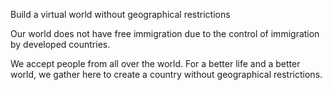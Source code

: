 Build a virtual world without geographical restrictions


Our world does not have free immigration due to the control of immigration by developed countries.


We accept people from all over the world. For a better life and a better world, we gather here to create a country without geographical restrictions.
